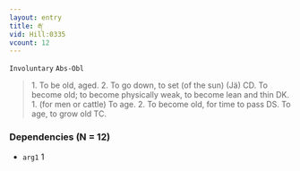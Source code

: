```yaml
---
layout: entry
title: རྒ་
vid: Hill:0335
vcount: 12
---
```

`Involuntary` `Abs-Obl`
> 1\.
 To be old, aged\.
 2\.
 To go down, to set (of the sun) (Jä) CD\.
 To become old; to become physically weak, to become lean and thin DK\.
 1\.
 (for men or cattle) To age\.
 2\.
 To become old, for time to pass DS\.
 To age, to grow old TC\.

### Dependencies (N = 12)
* `arg1` 1


